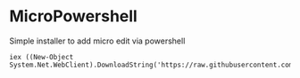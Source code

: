 # MicroPowershell

Simple installer to add micro edit via powershell

```
iex ((New-Object System.Net.WebClient).DownloadString('https://raw.githubusercontent.com/UkooLabs/MicroPowershell/master/install.ps1')); 
```
